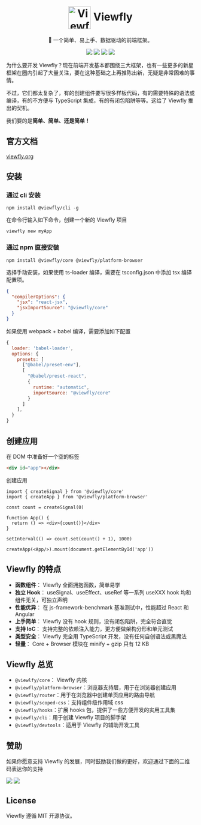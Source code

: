 <h1 align="center"><img src="./_source/logo.svg" alt="Viewfly" width="60px" align="center"> Viewfly</h1>

<p align="center">🚀 一个简单、易上手、数据驱动的前端框架。</p>

<p align="center">
  <img src="https://img.shields.io/badge/build-passing-green">
  <img src="https://img.shields.io/npm/v/%40viewfly%2Fcore">
  <img src="https://img.shields.io/npm/dm/%40viewfly/core">
  <img src="https://img.shields.io/badge/coverage-100%25-blue">
</p>

为什么要开发 Viewfly？现在前端开发基本都围绕三大框架，也有一些更多的新星框架在圈内引起了大量关注，要在这种基础之上再推陈出新，无疑是非常困难的事情。

不过，它们都太复杂了，有的创建组件要写很多样板代码，有的需要特殊的语法或编译，有的不方便与 TypeScript 集成，有的有闭包陷阱等等。这给了 Viewfly 推出的契机。

我们要的是**简单、简单、还是简单！**


## 官方文档

[viewfly.org](https://viewfly.org)

## 安装

### 通过 cli 安装

```
npm install @viewfly/cli -g
```
在命令行输入如下命令，创建一个新的 Viewfly 项目
```
viewfly new myApp
```

### 通过 npm 直接安装
```
npm install @viewfly/core @viewfly/platform-browser
```
选择手动安装，如果使用 ts-loader 编译，需要在 tsconfig.json 中添加 tsx 编译配置项。

```json
{
  "compilerOptions": {
    "jsx": "react-jsx",
    "jsxImportSource": "@viewfly/core"
  }
}
```
如果使用 webpack + babel 编译，需要添加如下配置

```js
{
  loader: 'babel-loader',
  options: {
    presets: [
      ["@babel/preset-env"],
      [
        "@babel/preset-react",
        {
          runtime: "automatic",
          importSource: "@viewfly/core"
        }
      ]
    ],
  }
}
```
## 创建应用

在 DOM 中准备好一个空的标签
```html
<div id="app"></div>
```
创建应用

```tsx
import { createSignal } from '@viewfly/core'
import { createApp } from '@viewfly/platform-browser'

const count = createSignal(0)

function App() {
  return () => <div>{count()}</div>
}

setInterval(() => count.set(count() + 1), 1000)

createApp(<App/>).mount(document.getElementById('app'))
```

## Viewfly 的特点

+ **函数组件**： Viewfly 全面拥抱函数，简单易学
+ **独立 Hook**： useSignal、useEffect、useRef 等一系列 useXXX hook 均和组件无关，可独立声明
+ **性能优异**： 在 js-framework-benchmark 基准测试中，性能超过 React 和 Angular
+ **上手简单**： Viewfly 没有 hook 规则，没有闭包陷阱，完全符合直觉
+ **支持 IoC**： 支持完整的依赖注入能力，更方便做架构分形和单元测试
+ **类型安全**： Viewfly 完全用 TypeScript 开发，没有任何自创语法或黑魔法
+ **轻量**： Core + Browser 模块在 minify + gzip 只有 12 KB

## Viewfly 总览

+ `@viewlfy/core`： Viewfly 内核
+ `@viewfly/platform-browser`：浏览器支持层，用于在浏览器创建应用
+ `@viewfly/router`：用于在浏览器中创建单页应用的路由导航
+ `@viewfly/scoped-css`：支持组件级作用域 css
+ `@viewfly/hooks`：扩展 hooks 包，提供了一些方便开发的实用工具集
+ `@viewfly/cli`：用于创建 Viewfly 项目的脚手架
+ `@viewfly/devtools`：适用于 Viewfly 的辅助开发工具

## 赞助

如果你愿意支持 Viewfly 的发展，同时鼓励我们做的更好，欢迎通过下面的二维码表达你的支持

![](./_source/wx.jpg) ![](./_source/alipay.jpg)

## License

Viewfly 遵循 MIT 开源协议。

